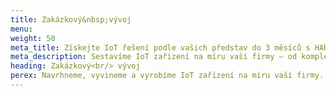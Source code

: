 ```yaml
---
title: Zakázkový&nbsp;vývoj
menu: 
weight: 50
meta_title: Získejte IoT řešení podle vašich představ do 3 měsíců s HARDWARIO
meta_description: Sestavíme IoT zařízení na míru vaší firmy – od kompletního technického řešení až po design krabičky s vaším logem.
heading: Zakázkový<br/> vývoj
perex: Navrhneme, vyvineme a vyrobíme IoT zařízení na míru vaší firmy. Od kompletního technického řešení, integraci až po design krabičky.
---
```

